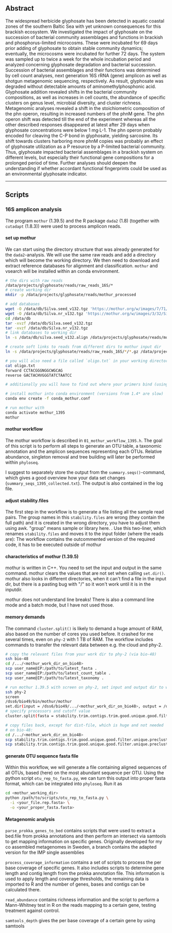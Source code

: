 ## Abstract

The widespread herbicide glyphosate has been detected in aquatic coastal zones of the southern Baltic Sea with yet unknown consequences for this brackish ecosystem. We investigated the impact of glyphosate on the succession of bacterial community assemblages and functions in brackish and phosphorus-limited microcosms. These were incubated for 69 days prior adding of glyphosate to obtain stable community dynamics; eventually, the microcosms were incubated for further 72 days. The system was sampled up to twice a week for the whole incubation period and analyzed concerning glyphosate degradation and bacterial succession. Succession of bacterial assemblages and their functions was determined by cell count analyses, next generation 16S rRNA (gene) amplicon as well as shotgun metagenomic sequencing, respectively. As result, glyphosate was degraded without detectable amounts of aminomethylphosphonic acid. Glyphosate addition revealed shifts in the bacterial community compositions, as well as increases in cell counts, the abundance of specific clusters on genus level, microbial diversity, and cluster richness. Metagenomic analyses revealed a shift in the stoichiometric composition of the phn operon, resulting in increased numbers of the phnM gene. The phn operon shift was detected till the end of the experiment whereas all the other described responses disappeared at latest after 29 days when glyphosate concentrations were below 1 mg∙L-1. The phn operon probably encoded for cleaving the C-P bond in glyphosate, yielding sarcosine. Its shift towards clusters harboring more phnM copies was probably an effect of glyphosate utilization as a P resource by a P-limited bacterial community. Thus, glyphosate impacted bacterial assemblages in a brackish system on different levels, but especially their functional gene compositions for a prolonged period of time. Further analyses should deepen the understanding if whether accordant functional fingerprints could be used as an environmental glyphosate indicator.

-----

## Scripts

### 16S amplicon analysis

The program `mothur` (1.39.5) and the R package `dada2` (1.8) (together with `cutadapt` (1.8.3)) were used to process amplicon reads.

#### set up mothur

We can start using the directory structure that was already generated for the `dada2`-analysis. We will use the same raw reads and add a directory which will become the working directory. We then need to download and extract reference databases for alignment and classification. `mothur` and vsearch will be installed within an conda environment.

```bash
# the dirs with raw reads
/data/projects/glyphosate/reads/raw_reads_16S/*
# create working dir
mkdir -p /data/projects/glyphosate/reads/mothur_processed

# add databases
wget -O /data/db/Silva.seed_v132.tgz 'https://mothur.org/w/images/7/71/Silva.seed_v132.tgz'
wget -O /data/db/Silva.nr_v132.tgz 'https://mothur.org/w/images/3/32/Silva.nr_v132.tgz'
cd /data/db 
tar -xvzf /data/db/Silva.seed_v132.tgz
tar -xvzf /data/db/Silva.nr_v132.tgz
# link databases to working dir
ln -s /data/db/silva.seed_v132.align /data/projects/glyphosate/reads/mothur_processed

# create soft links to reads from different dirs to mothur input dir
ln -s /data/projects/glyphosate/reads/raw_reads_16S/*/*.gz /data/projects/glyphosate/reads/raw_reads_16S/

# you will also need a file called `oligo.txt` in your working directory which specifies the primers. Below is an example for the primer pair 341f - 805r
cat oligo.txt
forward CCTACGGGNGGCWGCAG
reverse GACTACHVGGGTATCTAATCC

# additionally you will have to find out where your primers bind (using SINA). This allows you to generate a database for only this region, which reduces the computational effort

# install mothur into conda environment (versions from 1.4* are slow)
conda env create -f conda_mothur.conf 

# run mothur with
conda activate mothur_1395
mothur
```

#### mothur workflow

The mothur workflow is described in  `01_mothur_workflow_1395.h`. The goal of this script is to perform all steps to generate an OTU table, a taxonomic annotation and the amplicon sequences representing each OTUs. Relative abundance, singleton removal and tree building will later be performed within `phyloseq`.

I suggest to separately store the output from the `summary.seqs()`-command, which gives a good overview how your data set changes (`summary_seqs_1395_collected.txt`). The output is also contained in the log file. 

#### adjust stability.files

The first step in the workflow is to generate a file listing all the sample read pairs. The group names in this `stability.files` are wrong (they contain the full path) and it is created in the wrong directory, you have to adjust them using awk. "group" means sample or library here. . Use this two-liner, which renames `stability.files` and moves it to the input folder (where the reads are):
The workflow contains the outcommented version of the required code, it has to be executed outside of mothur

#### characteristics of mothur (1.39.5)

mothur is written in C++. You need to set the input and output in the same command. mothur clears the values that are not set when calling `set.dir()`. mothur also looks in different directories, when it can't find a file in the input dir, but there is a pasting bug with "/" so it won't work until it is in the inputdir.

mothur does not understand line breaks! There is also a command line mode and a batch mode, but I have not used those. 

#### memory demands

The command `cluster.split()` is likely to demand a huge amount of RAM, also based on the number of cores you used before. It crashed for me several times, even on `phy-2` with 1 TB of RAM. The workflow includes commands to transfer the relevant data between e.g. the cloud and phy-2.

```bash
# copy the relevant files from your work dir to phy-2 (via bio-48)
ssh bio-48
cd /.../<mothur_work_dir_on_bio48>
scp user_name@IP:/path/to/latest_fasta .
scp user_name@IP:/path/to/latest_count_table .
scp user_name@IP:/path/to/latest_taxonomy .

# run mothur 1.39.5 with screen on phy-2, set input and output dir to working dir
ssh phy-2
screen
/dss6/bio49/bin/mothur/mothur
set.dir(input = /dss6/bio49/.../<mothur_work_dir_on_bio48>, output = /dss6/bio49/.../<mothur_work_dir_on_bio48>)
# specify processors and cutoff value
cluster.split(fasta = stability.trim.contigs.trim.good.unique.good.filter.unique.precluster.pick.pick.fasta, count = stability.trim.contigs.trim.good.unique.good.filter.unique.precluster.denovo.vsearch.pick.pick.count_table, taxonomy = stability.trim.contigs.trim.good.unique.good.filter.unique.precluster.pick.nr_v132.wang.pick.taxonomy, splitmethod = classify, taxlevel = 4, cutoff = 0.03, processors = 25)

# copy files back, except for dist-file, which is huge and not needed
# on bio-48:
cd /.../<mothur_work_dir_on_bio48>
scp stability.trim.contigs.trim.good.unique.good.filter.unique.precluster.pick.pick.opti_mcc.unique_list.list user_name@IP:/path/to/mothur_work_dir
scp stability.trim.contigs.trim.good.unique.good.filter.unique.precluster.pick.pick.opti_mcc.unique_list.sensspec user_name@IP:/path/to/mothur_work_dir
```
#### generate OTU sequence fasta file

Within this workflow, we will generate a file containing aligned sequences of all OTUs, based (here) on the most abundant sequence per OTU. Using the python script `otu_rep_to_fasta.py`, we can turn this output into proper fasta format, which can be integrated into `phyloseq`. Run it as 

```bash
cd <mothur_working_dir>
python /path/to/scripts/otu_rep_to_fasta.py \
  -i <your_file.rep.fasta> \
  -o <your_proper_fasta.fasta>
```

#### Metagenomic analysis

`parse_prokka_genes_to_bed` contains scripts that were used to extract a bed.file from prokka annotations and then perform an intersect via samtools to get mapping information on specific genes. Originally developed for my co assembled metagenomes in Sweden, a branch contains the adapted version for the IMP single assemblies

`process_coverage_information` contains a set of scripts to process the per base coverage of specific genes. It also includes scripts to determine gene length and contig length from the prokka annotation file. This information is used to apply length and coverage thresholds, the remaining data is imported to R and the number of genes, bases and contigs can be calculated there.

`read_abundance` contains richness information and the script to perform a Mann-Whitney test in R on the reads mapping to a certain gene, testing treatment against control.

`samtools_depth` gives the per base coverage of a certain gene by using samtools
